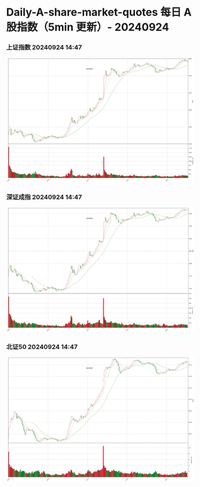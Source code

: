 
# Daily-A-share-market-quotes 每日 A 股指数（5min 更新）- 20240924

### 上证指数 20240924 14:47
![](./fig/2024/9/20240924-sh000001.png)

### 深证成指 20240924 14:47
![](./fig/2024/9/20240924-sz399001.png)

### 北证50 20240924 14:47
![](./fig/2024/9/20240924-bj899050.png)
